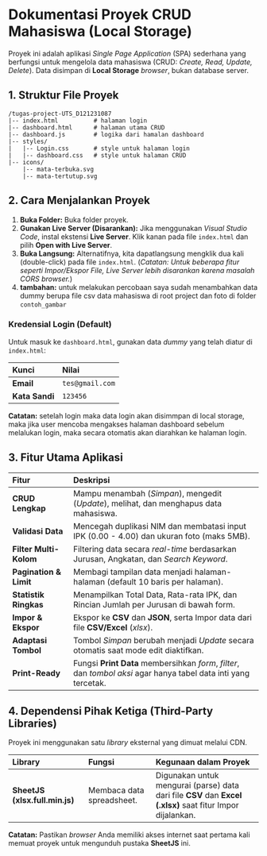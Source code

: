 # Dokumentasi Proyek CRUD Mahasiswa (Local Storage)

Proyek ini adalah aplikasi _Single Page Application_ (SPA) sederhana yang berfungsi untuk mengelola data mahasiswa (CRUD: _Create, Read, Update, Delete_). Data disimpan di **Local Storage** _browser_, bukan database server.

## 1\. Struktur File Proyek

```
/tugas-project-UTS_D121231087
|-- index.html          # halaman login
|-- dashboard.html      # halaman utama CRUD
|-- dashboard.js        # logika dari hamalan dashboard
|-- styles/
|   |-- Login.css       # style untuk halaman login
|   |-- dashboard.css   # style untuk halaman CRUD
|-- icons/
    |-- mata-terbuka.svg
    |-- mata-tertutup.svg
```

## 2\. Cara Menjalankan Proyek

1.  **Buka Folder:** Buka folder proyek.
2.  **Gunakan Live Server (Disarankan):** Jika menggunakan _Visual Studio Code_, instal ekstensi **Live Server**. Klik kanan pada file `index.html` dan pilih **Open with Live Server**.
3.  **Buka Langsung:** Alternatifnya, kita dapatlangsung mengklik dua kali (double-click) pada file `index.html`. (_Catatan: Untuk beberapa fitur seperti Impor/Ekspor File, Live Server lebih disarankan karena masalah CORS browser._)
4.  **tambahan:** untuk melakukan percobaan saya sudah menambahkan data dummy berupa file csv data mahasiswa di root project dan foto di folder `contoh_gambar`

### Kredensial Login (Default)

Untuk masuk ke `dashboard.html`, gunakan data _dummy_ yang telah diatur di `index.html`:

| Kunci          | Nilai           |
| :------------- | :-------------- |
| **Email**      | `tes@gmail.com` |
| **Kata Sandi** | `123456`        |

**Catatan:** setelah login maka data login akan disimmpan di local storage, maka jika user mencoba mengakses halaman dashboard sebelum melalukan login, maka secara otomatis akan diarahkan ke halaman login.

## 3\. Fitur Utama Aplikasi

| Fitur                  | Deskripsi                                                                                                        |
| :--------------------- | :--------------------------------------------------------------------------------------------------------------- |
| **CRUD Lengkap**       | Mampu menambah (_Simpan_), mengedit (_Update_), melihat, dan menghapus data mahasiswa.                           |
| **Validasi Data**      | Mencegah duplikasi NIM dan membatasi input IPK (0.00 - 4.00) dan ukuran foto (maks 5MB).                         |
| **Filter Multi-Kolom** | Filtering data secara _real-time_ berdasarkan Jurusan, Angkatan, dan _Search Keyword_.                           |
| **Pagination & Limit** | Membagi tampilan data menjadi halaman-halaman (default 10 baris per halaman).                                    |
| **Statistik Ringkas**  | Menampilkan Total Data, Rata-rata IPK, dan Rincian Jumlah per Jurusan di bawah form.                             |
| **Impor & Ekspor**     | Ekspor ke **CSV** dan **JSON**, serta Impor data dari file **CSV/Excel** (_xlsx_).                               |
| **Adaptasi Tombol**    | Tombol _Simpan_ berubah menjadi _Update_ secara otomatis saat mode edit diaktifkan.                              |
| **Print-Ready**        | Fungsi **Print Data** membersihkan _form_, _filter_, dan _tombol aksi_ agar hanya tabel data inti yang tercetak. |

## 4\. Dependensi Pihak Ketiga (Third-Party Libraries)

Proyek ini menggunakan satu _library_ eksternal yang dimuat melalui CDN.

| Library                        | Fungsi                    | Kegunaan dalam Proyek                                                                                      |
| :----------------------------- | :------------------------ | :--------------------------------------------------------------------------------------------------------- |
| **SheetJS (xlsx.full.min.js)** | Membaca data spreadsheet. | Digunakan untuk mengurai (parse) data dari file **CSV** dan **Excel (.xlsx)** saat fitur Impor dijalankan. |

**Catatan:** Pastikan _browser_ Anda memiliki akses internet saat pertama kali memuat proyek untuk mengunduh pustaka **SheetJS** ini.

